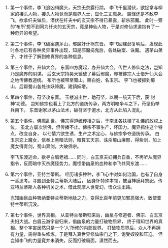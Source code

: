 
1. 第一个事件，李飞追凶缉魔头，天宗无奈露行踪。
    李飞千里潜伏，欲捉拿与柳家的接头人物，接头人物竟而是魔界人士，显化三丈魔身。
魔怪还是不敌李飞，欲拿纤夫做质，潜伏在纤夫中的玄天宗不得已暴露，斩杀邪魔。
此时一旁的'布所'想不到同为纤夫的玄天宗，竟是神仙人物，于是对修仙求道抱有了一种奇异的希望。

2. 第二个事件，李飞破案遇茅山，邪魔奸计祸东晋。
    李飞回建邺复明后，发现此时各地已有各种灵异事件出现，知是邪魔捣鬼后，各处破案、诛魔。
遇茅山弟子，才终于了解到修真界的各种信息。

3. 第三个事件，升仙大会。
    东晋四方魔起，办升仙大会，传世人修仙之法，岂知乃是魔界的阴谋。
    后玄天宗持昊天镜破了幕后邪魔，却被佛宗人士借升仙大会之地传佛教道统。
    布所也被带至蜀山，赐白姓，名玉京。
    李飞也被抓到蜀山，后帮蜀山各处诛妖降魔。建镇妖塔。

4. 第四个事件，苻坚攻东晋。
    玉楼派出世，助苻坚，以期一统天下后，获'封神'功德。
    岂知佛宗也看上了北方的道统传承，两方明暗争斗之下，苻坚仍举兵南下。
    东晋谢家以茅山法术，破苻坚于淝水，北方从此陷入混乱。

5. 第五个事件，佛魔乱世。
    佛宗得道统传播之后，于南北各扶植了礼佛的政权上位。
    虽北方屡次禁佛，但传播不止。佛宗不事生产，坏国力。魔界抓住这个特点，改变自身，
    以七情六欲生诱，生产之术定心，与佛宗争夺道统传承。
    白玉京恋上魔女，信奉上黑暗法则，暗算玄天宗、诛杀蜀山廉邢，得紫剑，加上魔女得青剑，蜀山双剑，大破佛宗。
    
    李飞东渡逃命，欲寻白眉老祖……
    同时，白玉京夫妇拥兵自重，不再听从魔界指令，反而暗中灭杀魔怪势力，魔怪带幽泉的血种和李飞共同东渡……
    
6. 第六个事件，亚特兰蒂斯。
    经历诸多种种，李飞心中对如何治国，也有了自身一番思考。寻匿到亚特兰蒂斯大陆后，
    因身怀特殊本领，被当神膜拜祭祀，传亚特兰蒂斯人各种机关之术，借此观摩人世变幻，悟众生出路。
    
    岂知幽泉血种吸纳亚特兰蒂斯地脉之力，变得比百年前更加邪恶强大，致使亚特兰蒂斯沉没。
    
7. 第七个事件，世界真相。
    从亚特兰蒂斯归来后，幽泉与修道者、佛宗、白玉京夫妇大战。白眉云游宇宙归来，借幽泉的力量打破物质界，
    终于得知世界的真相。整个宇宙居然只是一个‘人’所修的内部世界。
    打破物质界后，众人不再拥有力量，需得重头修炼，于是拜入真世界修仙宗门之下，饱受奴役和压迫。
    但岂知李飞的力量竟并未消失，反而打破局面，潇然而去。
    